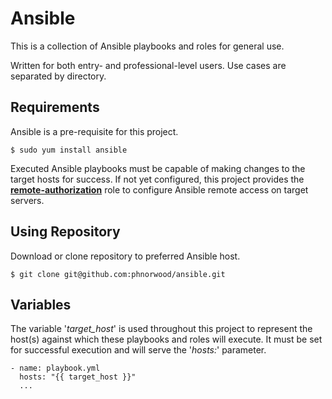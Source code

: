 # Ansible

This is a collection of Ansible playbooks and roles for general use.

Written for both entry- and professional-level users. Use cases are separated by directory.

## Requirements

Ansible is a pre-requisite for this project.

    $ sudo yum install ansible

Executed Ansible playbooks must be capable of making changes to the target hosts for success. If not yet configured, this project provides the [**remote-authorization**](https://github.com/phnorwood/ansible/tree/master/remote-authorization) role to configure Ansible remote access on target servers.

## Using Repository

 Download or clone repository to preferred Ansible host.

```
$ git clone git@github.com:phnorwood/ansible.git
```

## Variables

The variable '*target_host*' is used throughout this project to represent the host(s) against which these playbooks and roles will execute. It must be set for successful execution and will serve the '*hosts:*' parameter.  

```
- name: playbook.yml
  hosts: "{{ target_host }}"
  ...

```
